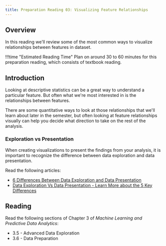 ```yaml
---
title: Preparation Reading 03: Visualizing Feature Relationships
---
```


## Overview

In this reading we'll review some of the most common ways to visualize relationships between features in dataset.

!!!time "Estimated Reading Time"
	Plan on around 30 to 60 minutes for this preparation reading, which consists of textbook reading.

## Introduction

Looking at descriptive statistics can be a great way to understand a particular feature. But often what we're most interested in is the relationships between features. 

There are some quantitative ways to look at those relationships that we'll learn about later in the semester, but often looking at feature relationships visually can help you decide what direction to take on the rest of the analysis.

### Exploration vs Presentation

When creating visualizations to present the findings from your analysis, it is important to recognize the difference between data exploration and data presentation.

Read the following articles:
* [6 Differences Between Data Exploration and Data Presentation](https://www.juiceanalytics.com/writing/5-differences-between-data-exploration-and-data-presentation)
* [Data Exploration Vs Data Presentation - Learn More about the 5 Key Differences](https://www.datapine.com/blog/data-exploration-vs-data-presentation/)

## Reading

Read the following sections of Chapter 3 of *Machine Learning and Predictive Data Analytics*:

* 3.5 - Advanced Data Exploration
* 3.6 - Data Preparation